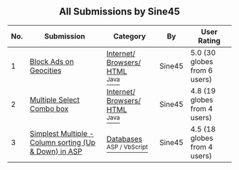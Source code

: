 ﻿<div align="center">

## All Submissions by Sine45

</div>

No.  | Submission | Category | By   | User Rating
---- | ---------- | -------- | ---- | -----------
1 | [Block Ads on Geocities<br />](https://github.com/Planet-Source-Code/sine45-block-ads-on-geocities__2-3227) | [Internet/ Browsers/ HTML<br /><sup>Java</sup>](../ByCategory/internet-browsers-html__2-68.md) | Sine45 | 5.0 (30 globes from 6 users)
2 | [Multiple Select Combo box<br />](https://github.com/Planet-Source-Code/sine45-multiple-select-combo-box__2-3202) | [Internet/ Browsers/ HTML<br /><sup>Java</sup>](../ByCategory/internet-browsers-html__2-68.md) | Sine45 | 4.8 (19 globes from 4 users)
3 | [Simplest Multiple \- Column sorting \(Up & Down\) in ASP<br />](https://github.com/Planet-Source-Code/sine45-simplest-multiple-column-sorting-up-down-in-asp__4-8405) | [Databases<br /><sup>ASP / VbScript</sup>](../ByCategory/databases__4-5.md) | Sine45 | 4.5 (18 globes from 4 users)
